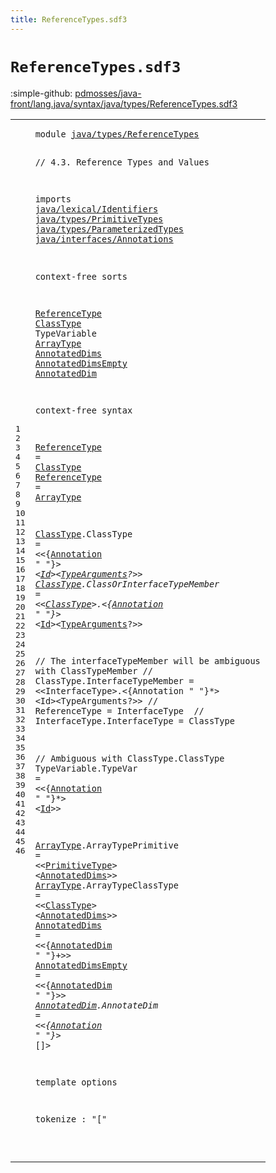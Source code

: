 ```yaml
---
title: ReferenceTypes.sdf3
---
```


# `ReferenceTypes.sdf3`

:simple-github: [pdmosses/java-front/lang.java/syntax/java/types/ReferenceTypes.sdf3]

[pdmosses/java-front/lang.java/syntax/java/types/ReferenceTypes.sdf3]: https://github.com/pdmosses/java-front/blob/master/lang.java/syntax/java/types/ReferenceTypes.sdf3 "The source file on GitHub"

<div class="sdf3"><table class="highlighttable"><tbody><tr><td class="linenos"><div class="linenodiv"><pre><span></span>1
2
3
4
5
6
7
8
9
10
11
12
13
14
15
16
17
18
19
20
21
22
23
24
25
26
27
28
29
30
31
32
33
34
35
36
37
38
39
40
41
42
43
44
45
46
</pre></div></td>
<td class="code"><pre><code><span class="keyword">module</span> <a href="../TypeVariable.sdf3#java/types/ReferenceTypes_66_91" id="java/types/ReferenceTypes_7_32" title="Referenced at ../TypeVariable.sdf3 line 6">java/types/ReferenceTypes</a>

<span class="layout">// 4.3. Reference Types and Values</span>

<span class="keyword">imports</span>
  <a href="../../lexical/Identifiers.sdf3#java/lexical/Identifiers_7_31" id="java/lexical/Identifiers_80_104" title="Defined at ../../lexical/Identifiers.sdf3 line 1">java/lexical/Identifiers</a>
  <a href="../PrimitiveTypes.sdf3#java/types/PrimitiveTypes_7_32" id="java/types/PrimitiveTypes_107_132" title="Defined at ../PrimitiveTypes.sdf3 line 1">java/types/PrimitiveTypes</a>
  <a href="../ParameterizedTypes.sdf3#java/types/ParameterizedTypes_7_36" id="java/types/ParameterizedTypes_135_164" title="Defined at ../ParameterizedTypes.sdf3 line 1">java/types/ParameterizedTypes</a>
  <a href="../../interfaces/Annotations.sdf3#java/interfaces/Annotations_7_34" id="java/interfaces/Annotations_167_194" title="Defined at ../../interfaces/Annotations.sdf3 line 1">java/interfaces/Annotations</a>

<span class="keyword">context-free sorts</span>

  <a href="../../expressions/BinaryOperators.sdf3#ReferenceType_1131_1144" id="ReferenceType_218_231" title="Referenced at ../../expressions/BinaryOperators.sdf3 line 32; ../../expressions/MethodReference.sdf3 line 14; ../../expressions/UnaryOperators.sdf3 line 23; ../Main.sdf3 line 20; ../ParameterizedTypes.sdf3 line 22">ReferenceType</a>
  <a href="../../classes/ClassDeclarations.sdf3#ClassType_1409_1418" id="ClassType_234_243" title="Referenced at ../../classes/ClassDeclarations.sdf3 line 56; ../../classes/MethodDeclarations.sdf3 line 43; ../../expressions/ArrayCreation.sdf3 line 23; ../../expressions/MethodReference.sdf3 line 18; ../../expressions/UnaryOperators.sdf3 line 24; ../../interfaces/InterfaceDeclarations.sdf3 line 41; ../../statements/Statements.sdf3 line 108; line 38; ../TypeVariable.sdf3 line 17">ClassType</a>
  <span id="TypeVariable_246_258" title="Not referenced locally, nor via imports">TypeVariable</span>
  <a href="../../expressions/MethodReference.sdf3#ArrayType_659_668" id="ArrayType_261_270" title="Referenced at ../../expressions/MethodReference.sdf3 line 19; line 24">ArrayType</a>
  <a href="../../expressions/ArrayCreation.sdf3#AnnotatedDims_498_511" id="AnnotatedDims_273_286" title="Referenced at ../../expressions/ArrayCreation.sdf3 line 21; line 38">AnnotatedDims</a>
  <a href="../../classes/MethodDeclarations.sdf3#AnnotatedDimsEmpty_661_679" id="AnnotatedDimsEmpty_289_307" title="Referenced at ../../classes/MethodDeclarations.sdf3 line 34; ../../expressions/ArrayCreation.sdf3 line 20; ../../interfaces/AnnotationTypes.sdf3 line 38">AnnotatedDimsEmpty</a>
  <a href="../../classes/FieldDeclarations.sdf3#AnnotatedDim_1797_1809" id="AnnotatedDim_310_322" title="Referenced at ../../classes/FieldDeclarations.sdf3 line 66; line 40">AnnotatedDim</a>

<span class="keyword">context-free syntax</span>

  <a href="../../expressions/BinaryOperators.sdf3#ReferenceType_1131_1144" id="ReferenceType_347_360" title="Referenced at ../../expressions/BinaryOperators.sdf3 line 32; ../../expressions/MethodReference.sdf3 line 14; ../../expressions/UnaryOperators.sdf3 line 23; ../Main.sdf3 line 20; ../ParameterizedTypes.sdf3 line 22">ReferenceType</a> = <a href="#ClassType_234_243" id="ClassType_363_372" title="Defined at line 14, 26, 27">ClassType</a>
  <a href="../../expressions/BinaryOperators.sdf3#ReferenceType_1131_1144" id="ReferenceType_375_388" title="Referenced at ../../expressions/BinaryOperators.sdf3 line 32; ../../expressions/MethodReference.sdf3 line 14; ../../expressions/UnaryOperators.sdf3 line 23; ../Main.sdf3 line 20; ../ParameterizedTypes.sdf3 line 22">ReferenceType</a> = <a href="#ArrayType_261_270" id="ArrayType_391_400" title="Defined at line 16, 37, 38">ArrayType</a>

  <a href="../../classes/ClassDeclarations.sdf3#ClassType_1409_1418" id="ClassType_404_413" title="Referenced at ../../classes/ClassDeclarations.sdf3 line 56; ../../classes/MethodDeclarations.sdf3 line 43; ../../expressions/ArrayCreation.sdf3 line 23; ../../expressions/MethodReference.sdf3 line 18; ../../expressions/UnaryOperators.sdf3 line 24; ../../interfaces/InterfaceDeclarations.sdf3 line 41; ../../statements/Statements.sdf3 line 108; line 38; ../TypeVariable.sdf3 line 17">ClassType</a>.<span class="cons_Constructor"><span id="ClassType_414_423" title="Not referenced locally, nor via imports">ClassType</span></span>                  = &lt;&lt;{<a href="../../interfaces/Annotations.sdf3#Annotation_158_168" id="Annotation_446_456" title="Defined at ../../interfaces/Annotations.sdf3 line 12, 19, 20, 21">Annotation</a> <span class="cons_Lit">" "</span>}*&gt; &lt;<a href="../../lexical/Identifiers.sdf3#Id_141_143" id="Id_465_467" title="Defined at ../../lexical/Identifiers.sdf3 line 15, 23">Id</a>&gt;&lt;<a href="../ParameterizedTypes.sdf3#TypeArguments_157_170" id="TypeArguments_469_482" title="Defined at ../ParameterizedTypes.sdf3 line 11, 17">TypeArguments</a>?&gt;&gt;
  <a href="../../classes/ClassDeclarations.sdf3#ClassType_1409_1418" id="ClassType_488_497" title="Referenced at ../../classes/ClassDeclarations.sdf3 line 56; ../../classes/MethodDeclarations.sdf3 line 43; ../../expressions/ArrayCreation.sdf3 line 23; ../../expressions/MethodReference.sdf3 line 18; ../../expressions/UnaryOperators.sdf3 line 24; ../../interfaces/InterfaceDeclarations.sdf3 line 41; ../../statements/Statements.sdf3 line 108; line 38; ../TypeVariable.sdf3 line 17">ClassType</a>.<span class="cons_Constructor"><span id="ClassOrInterfaceTypeMember_498_524" title="Not referenced locally, nor via imports">ClassOrInterfaceTypeMember</span></span> = &lt;&lt;<a href="#ClassType_234_243" id="ClassType_529_538" title="Defined at line 14, 26, 27">ClassType</a>&gt;<span class="cons_String">.</span>&lt;{<a href="../../interfaces/Annotations.sdf3#Annotation_158_168" id="Annotation_542_552" title="Defined at ../../interfaces/Annotations.sdf3 line 12, 19, 20, 21">Annotation</a> <span class="cons_Lit">" "</span>}*&gt; &lt;<a href="../../lexical/Identifiers.sdf3#Id_141_143" id="Id_561_563" title="Defined at ../../lexical/Identifiers.sdf3 line 15, 23">Id</a>&gt;&lt;<a href="../ParameterizedTypes.sdf3#TypeArguments_157_170" id="TypeArguments_565_578" title="Defined at ../ParameterizedTypes.sdf3 line 11, 17">TypeArguments</a>?&gt;&gt;
  
  <span class="layout">// The interfaceTypeMember will be ambiguous with ClassTypeMember</span>
  <span class="layout">// ClassType.InterfaceTypeMember = &lt;&lt;InterfaceType&gt;.&lt;{Annotation " "}*&gt; &lt;Id&gt;&lt;TypeArguments?&gt;&gt;</span>
  <span class="layout">// ReferenceType = InterfaceType  </span>
  <span class="layout">// InterfaceType.InterfaceType   = ClassType</span>
  
  <span class="layout">// Ambiguous with ClassType.ClassType</span>
  <span id="TypeVariable_878_890" title="Not referenced locally, nor via imports">TypeVariable</span>.<span class="cons_Constructor"><span id="TypeVar_891_898" title="Not referenced locally, nor via imports">TypeVar</span></span> = &lt;&lt;{<a href="../../interfaces/Annotations.sdf3#Annotation_158_168" id="Annotation_904_914" title="Defined at ../../interfaces/Annotations.sdf3 line 12, 19, 20, 21">Annotation</a> <span class="cons_Lit">" "</span>}*&gt; &lt;<a href="../../lexical/Identifiers.sdf3#Id_141_143" id="Id_923_925" title="Defined at ../../lexical/Identifiers.sdf3 line 15, 23">Id</a>&gt;&gt;
  
  <a href="../../expressions/MethodReference.sdf3#ArrayType_659_668" id="ArrayType_933_942" title="Referenced at ../../expressions/MethodReference.sdf3 line 19; line 24">ArrayType</a>.<span class="cons_Constructor"><span id="ArrayTypePrimitive_943_961" title="Not referenced locally, nor via imports">ArrayTypePrimitive</span></span> = &lt;&lt;<a href="../PrimitiveTypes.sdf3#PrimitiveType_131_144" id="PrimitiveType_966_979" title="Defined at ../PrimitiveTypes.sdf3 line 10, 15, 16">PrimitiveType</a>&gt; &lt;<a href="#AnnotatedDims_273_286" id="AnnotatedDims_982_995" title="Defined at line 17, 39">AnnotatedDims</a>&gt;&gt;
  <a href="../../expressions/MethodReference.sdf3#ArrayType_659_668" id="ArrayType_1000_1009" title="Referenced at ../../expressions/MethodReference.sdf3 line 19; line 24">ArrayType</a>.<span class="cons_Constructor"><span id="ArrayTypeClassType_1010_1028" title="Not referenced locally, nor via imports">ArrayTypeClassType</span></span> = &lt;&lt;<a href="#ClassType_234_243" id="ClassType_1033_1042" title="Defined at line 14, 26, 27">ClassType</a>&gt; &lt;<a href="#AnnotatedDims_273_286" id="AnnotatedDims_1045_1058" title="Defined at line 17, 39">AnnotatedDims</a>&gt;&gt;
  <a href="../../expressions/ArrayCreation.sdf3#AnnotatedDims_498_511" id="AnnotatedDims_1063_1076" title="Referenced at ../../expressions/ArrayCreation.sdf3 line 21; line 38">AnnotatedDims</a>      = &lt;&lt;{<a href="#AnnotatedDim_310_322" id="AnnotatedDim_1087_1099" title="Defined at line 19, 41">AnnotatedDim</a> <span class="cons_Lit">" "</span>}+&gt;&gt;
  <a href="../../classes/MethodDeclarations.sdf3#AnnotatedDimsEmpty_661_679" id="AnnotatedDimsEmpty_1110_1128" title="Referenced at ../../classes/MethodDeclarations.sdf3 line 34; ../../expressions/ArrayCreation.sdf3 line 20; ../../interfaces/AnnotationTypes.sdf3 line 38">AnnotatedDimsEmpty</a> = &lt;&lt;{<a href="#AnnotatedDim_310_322" id="AnnotatedDim_1134_1146" title="Defined at line 19, 41">AnnotatedDim</a> <span class="cons_Lit">" "</span>}*&gt;&gt;
  <a href="../../classes/FieldDeclarations.sdf3#AnnotatedDim_1797_1809" id="AnnotatedDim_1157_1169" title="Referenced at ../../classes/FieldDeclarations.sdf3 line 66; line 40">AnnotatedDim</a>.<span class="cons_Constructor"><span id="AnnotateDim_1170_1181" title="Not referenced locally, nor via imports">AnnotateDim</span></span> = &lt;&lt;{<a href="../../interfaces/Annotations.sdf3#Annotation_158_168" id="Annotation_1187_1197" title="Defined at ../../interfaces/Annotations.sdf3 line 12, 19, 20, 21">Annotation</a> <span class="cons_Lit">" "</span>}*&gt; <span class="cons_String">[]</span>&gt;
  
<span class="keyword">template options</span>

  <span class="keyword">tokenize</span> : "["
  
</code></pre></td></tr></tbody></table></div>